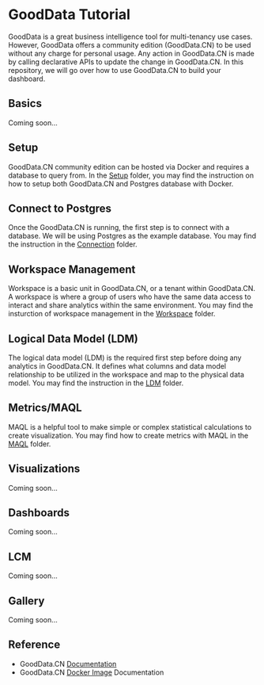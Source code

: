 # GoodData Tutorial
GoodData is a great business intelligence tool for multi-tenancy use cases. However, GoodData offers a community edition (GoodData.CN) to be used without any charge for personal usage. Any action in GoodData.CN is made by calling declarative APIs to update the change in GoodData.CN. In this repository, we will go over how to use GoodData.CN to build your dashboard.

## Basics
Coming soon...

## Setup
GoodData.CN community edition can be hosted via Docker and requires a database to query from. In the [Setup](/Setup) folder, you may find the instruction on how to setup both GoodData.CN and Postgres database with Docker.

## Connect to Postgres
Once the GoodData.CN is running, the first step is to connect with a database. We will be using Postgres as the example database. You may find the instruction in the [Connection](/Connection) folder.

## Workspace Management
Workspace is a basic unit in GoodData.CN, or a tenant within GoodData.CN. A workspace is where a group of users who have the same data access to interact and share analytics within the same environment. You may find the insturction of workspace management in the [Workspace](/Workspace) folder.

## Logical Data Model (LDM)
The logical data model (LDM) is the required first step before doing any analytics in GoodData.CN. It defines what columns and data model relationship to be utilized in the workspace and map to the physical data model. You may find the instruction in the [LDM](/LDM) folder.

## Metrics/MAQL
MAQL is a helpful tool to make simple or complex statistical calculations to create visualization. You may find how to create metrics with MAQL in the [MAQL](/MAQL) folder.

## Visualizations
Coming soon...

## Dashboards
Coming soon...

## LCM
Coming soon...

## Gallery
Coming soon...

## Reference
* GoodData.CN <a href="https://www.gooddata.com/developers/cloud-native/doc/2.2/">
Documentation</a>
* GoodData.CN <a href="https://hub.docker.com/r/gooddata/gooddata-cn-ce">Docker Image</a> Documentation